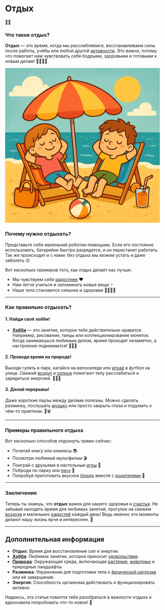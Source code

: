 # **Отдых**

🌟💖

### Что такое отдых?
**Отдых** — это время, когда мы расслабляемся, восстанавливаем силы после работы, учёбы или любой другой [активности](Спорт.md). Это важно, потому что помогает нам чувствовать себя бодрыми, здоровыми и готовыми к новым делам! 🏃‍♂️🏃‍♀️

![Отдых](../../../../WORK/life/happiness/pictures/отдых.png)

### Почему нужно отдыхать?
Представьте себе маленький роботик-помощник. Если его постоянно использовать, батарейки быстро разрядятся, и он перестанет работать. Так же происходит и с нами: без отдыха мы можем устать и даже заболеть 😔

Вот несколько примеров того, как отдых делает нас лучше:
- Мы чувствуем себя [радостнее](Радость.md) ❤️
- Нам легче учиться и запоминать новые вещи ✨
- Наше тело становится сильнее и здоровее 🚴‍♂️🚵‍♀️

---

### Как правильно отдыхать?
#### 1. Найди своё хобби!
* **[Хобби](Хобби.md)** — это занятие, которое тебе действительно нравится. Например, рисование, танцы или коллекционирование монеток. Когда занимаешься любимым делом, время проходит незаметно, а настроение поднимается! 🎨🕺✨

#### 2. Проведи время на природе!
Выходи гулять в парк, катайся на велосипеде или [играй](Игры.md) в футбол на улице. Свежий [воздух](Природа.md) и [солнце](Природа.md) помогают телу расслабиться и зарядиться энергией. 🌳⛹️‍♂️

#### 3. Делай перерывы!
Даже короткие паузы между делами полезны. Можно сделать разминку, послушать [музыку](Музыка.md) или просто закрыть глаза и подумать о чём-то приятном. 📱🗑️

---

### Примеры правильного отдыха
Вот несколько способов отдохнуть прямо сейчас:
- Почитай книгу или комиксы 📚
- Посмотри любимый мультфильм 🎬
- Поиграй с друзьями в настольные [игры](Игры.md) 🎲
- Поброди по парку или [лесу](Природа.md) 🍃
- Попробуй приготовить вкусное [блюдо](Еда.md) вместе с [родителями](Семья.md) 🍳

---

### Заключение
Теперь ты знаешь, что **отдых** важен для нашего здоровья и [счастья](Счастье.md). Не забывай находить время для любимых занятий, прогулок на свежем [воздухе](Природа.md) и маленьких [радостей](Радость.md) каждый день! Ведь именно эти моменты делают нашу жизнь ярче и интереснее. 🌈

---

## Дополнительная информация

- **Отдых**: Время для восстановления сил и энергии.
- **[Хобби](Хобби.md)**: Любимое занятие, которое приносит [удовольствие](Счастье.md).
- **[Природа](Природа.md)**: Окружающая среда, включающая [растения](Природа.md), [животных](Природа.md) и природные ландшафты.
- **Разминка**: Упражнения для подготовки тела к [физической нагрузке](Спорт.md) или её завершения.
- **Энергия**: Способность организма действовать и функционировать активно.

Надеюсь, эта статья помогла тебе разобраться в важности отдыха и вдохновила попробовать что-то новое! 🙌
